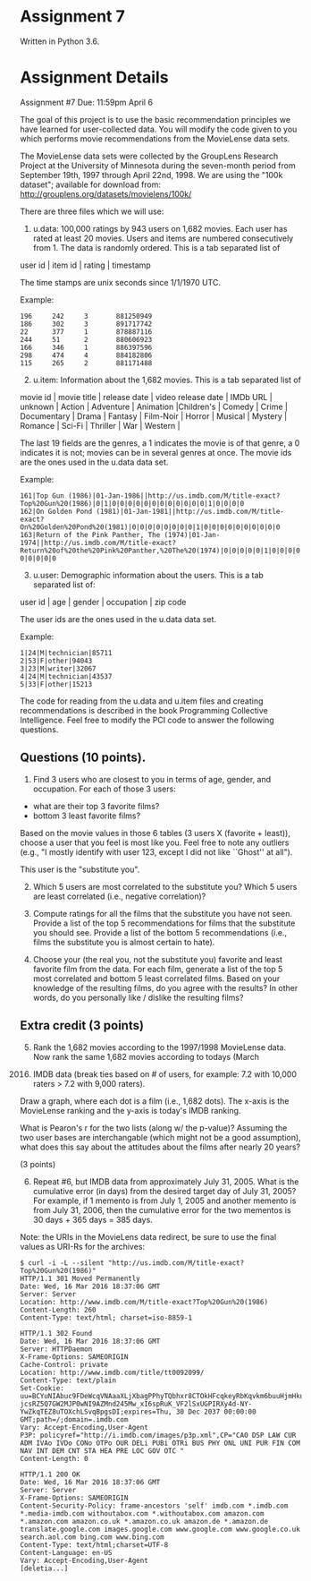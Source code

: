 # Assignment 7

Written in Python 3.6.
<!-- 
Python Dependencies used:

- idk

To install dependencies use the following command:

```shell
$ pip3 install -r requirements.txt
``` -->

# Assignment Details

Assignment #7
Due: 11:59pm April 6

The goal of this project is to use the basic recommendation principles
we have learned for user-collected data. You will modify the code
given to you which performs movie recommendations from the MovieLense
data sets.

The MovieLense data sets were collected by the GroupLens Research
Project at the University of Minnesota during the seven-month period
from September 19th, 1997 through April 22nd, 1998.  We are using the 
"100k dataset"; available for download from:
http://grouplens.org/datasets/movielens/100k/

There are three files which we will use:

1.  u.data: 100,000 ratings by 943 users on 1,682 movies. Each
user has rated at least 20 movies. Users and items are numbered
consecutively from 1. The data is randomly ordered. This is a tab
separated list of 

user id | item id | rating | timestamp

The time stamps are unix seconds since 1/1/1970 UTC.

Example:

```shell
196     242     3       881250949
186     302     3       891717742
22      377     1       878887116
244     51      2       880606923
166     346     1       886397596
298     474     4       884182806
115     265     2       881171488
```

2.  u.item: Information about the 1,682 movies. This is a tab
separated list of

movie id | movie title | release date | video release date | IMDb URL | unknown | Action | Adventure | Animation |Children's | Comedy | Crime | Documentary | Drama | Fantasy | Film-Noir | Horror | Musical | Mystery | Romance | Sci-Fi | Thriller | War | Western |

The last 19 fields are the genres, a 1 indicates the movie is of
that genre, a 0 indicates it is not; movies can be in several genres
at once. The movie ids are the ones used in the u.data data set.

Example:

```shell
161|Top Gun (1986)|01-Jan-1986||http://us.imdb.com/M/title-exact?Top%20Gun%20(1986)|0|1|0|0|0|0|0|0|0|0|0|0|0|0|1|0|0|0|0 
162|On Golden Pond (1981)|01-Jan-1981||http://us.imdb.com/M/title-exact?On%20Golden%20Pond%20(1981)|0|0|0|0|0|0|0|0|1|0|0|0|0|0|0|0|0|0|0 
163|Return of the Pink Panther, The (1974)|01-Jan-1974||http://us.imdb.com/M/title-exact?Return%20of%20the%20Pink%20Panther,%20The%20(1974)|0|0|0|0|0|1|0|0|0|0|0|0|0|0| 0|0|0|0|0
```

3.  u.user: Demographic information about the users. This is a tab
separated list of:

user id | age | gender | occupation | zip code

The user ids are the ones used in the u.data data set.

Example:

```shell
1|24|M|technician|85711 
2|53|F|other|94043 
3|23|M|writer|32067 
4|24|M|technician|43537 
5|33|F|other|15213
```

The code for reading from the u.data and u.item files and creating
recommendations is described in the book Programming Collective
Intelligence.  Feel free to modify the PCI code to answer the 
following questions.

## Questions (10 points).

1.  Find 3 users who are closest to you in terms of age, 
gender, and occupation.  For each of those 3 users:

- what are their top 3 favorite films?
- bottom 3 least favorite films?

Based on the movie values in those 6 tables (3 users X (favorite +
least)), choose a user that you feel is most like you.  Feel 
free to note any outliers (e.g., "I mostly identify with user 123,
except I did not like ``Ghost'' at all").  

This user is the "substitute you".  

2.  Which 5 users are most correlated to the substitute you? Which
5 users are least correlated (i.e., negative correlation)?

3.  Compute ratings for all the films that the substitute you
have not seen.  Provide a list of the top 5 recommendations for films
that the substitute you should see.  Provide a list of the bottom
5 recommendations (i.e., films the substitute you is almost certain
to hate).

4.  Choose your (the real you, not the substitute you) favorite and
least favorite film from the data.  For each film, generate a list
of the top 5 most correlated and bottom 5 least correlated films.
Based on your knowledge of the resulting films, do you agree with
the results?  In other words, do you personally like / dislike
the resulting films?

##  Extra credit (3 points)

5.  Rank the 1,682 movies according to the 1997/1998 MovieLense
data.  Now rank the same 1,682 movies according to todays (March
2016) IMDB data (break ties based on # of users, for example: 7.2
with 10,000 raters > 7.2 with 9,000 raters).

Draw a graph, where each dot is a film (i.e., 1,682 dots).  The
x-axis is the MovieLense ranking and the y-axis is today's IMDB
ranking.

What is Pearon's r for the two lists (along w/ the p-value)?  Assuming
the two user bases are interchangable (which might not be a good
assumption), what does this say about the attitudes about the films
after nearly 20 years?

(3 points)

6.  Repeat #6, but IMDB data from approximately July 31, 2005.  What
is the cumulative error (in days) from the desired target day of
July 31, 2005?  For example, if 1 memento is from July 1, 2005 and 
another memento is from July 31, 2006, then the cumulative error 
for the two mementos is 30 days + 365 days = 385 days.

Note: the URIs in the MovieLens data redirect, be sure to use
the final values as URI-Rs for the archives:

```shell
$ curl -i -L --silent "http://us.imdb.com/M/title-exact?Top%20Gun%20(1986)" 
HTTP/1.1 301 Moved Permanently
Date: Wed, 16 Mar 2016 18:37:06 GMT
Server: Server
Location: http://www.imdb.com/M/title-exact?Top%20Gun%20(1986)
Content-Length: 260
Content-Type: text/html; charset=iso-8859-1

HTTP/1.1 302 Found
Date: Wed, 16 Mar 2016 18:37:06 GMT
Server: HTTPDaemon
X-Frame-Options: SAMEORIGIN
Cache-Control: private
Location: http://www.imdb.com/title/tt0092099/
Content-Type: text/plain
Set-Cookie: uu=BCYuNIAbuc9FDeWcqVNAaaXLjXbagPPhyTQbhxr8CTOkHFcqkeyRbKqvkm6buuHjmHkufNf5z5S4WGfKlG6BPOhzgA-jcsRZ5Q7GW2MJP0wNI9AZMnd245Mw_xI6spRuK_VF2lSxUGPIRXy4d-NY-YwZkqTEZ8uTOXchLSvqBpgsDI;expires=Thu, 30 Dec 2037 00:00:00 GMT;path=/;domain=.imdb.com
Vary: Accept-Encoding,User-Agent
P3P: policyref="http://i.imdb.com/images/p3p.xml",CP="CAO DSP LAW CUR ADM IVAo IVDo CONo OTPo OUR DELi PUBi OTRi BUS PHY ONL UNI PUR FIN COM NAV INT DEM CNT STA HEA PRE LOC GOV OTC "
Content-Length: 0

HTTP/1.1 200 OK
Date: Wed, 16 Mar 2016 18:37:06 GMT
Server: Server
X-Frame-Options: SAMEORIGIN
Content-Security-Policy: frame-ancestors 'self' imdb.com *.imdb.com *.media-imdb.com withoutabox.com *.withoutabox.com amazon.com *.amazon.com amazon.co.uk *.amazon.co.uk amazon.de *.amazon.de translate.google.com images.google.com www.google.com www.google.co.uk search.aol.com bing.com www.bing.com
Content-Type: text/html;charset=UTF-8
Content-Language: en-US
Vary: Accept-Encoding,User-Agent
[deletia...]
```